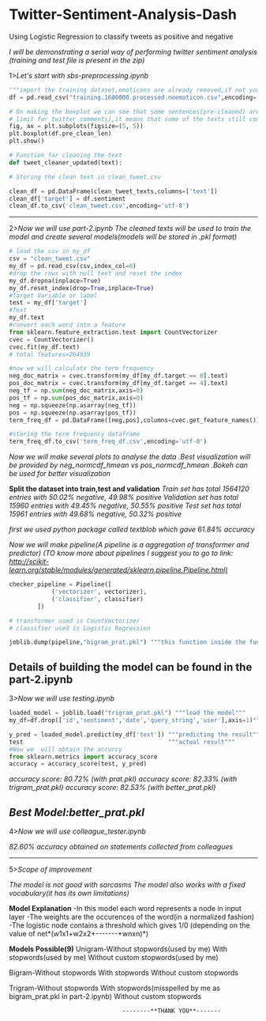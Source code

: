 # Twitter-Sentiment-Analysis-Dash
Using Logistic Regression to classify tweets as positive and negative

*I will be demonstrating a serial way of performing twitter sentiment analysis (training and test file is present in the zip)*


1>*Let's start with sbs-preprocessing.ipynb*

```python
"""import the training dataset,emoticons are already removed,if not you can use regex to remove the emoticons"""
df = pd.read_csv("training.1600000.processed.noemoticon.csv",encoding='latin',header=None, names=cols)

# On making the boxplot we can see that some sentences(pre-cleaned) are of length greater than 140(max character
# limit for twitter comments),it means that some of the texts still contain raw html(we need to remove it).
fig, ax = plt.subplots(figsize=(5, 5))
plt.boxplot(df.pre_clean_len)
plt.show()

# Function for cleaning the text
def tweet_cleaner_updated(text):

# Storing the clean text in clean_tweet.csv

clean_df = pd.DataFrame(clean_tweet_texts,columns=['text'])
clean_df['target'] = df.sentiment
clean_df.to_csv('clean_tweet.csv',encoding='utf-8')
```
-------------------------------------------------------------------------------------------------------------------
2>*Now we will use part-2.ipynb*
*The cleaned texts will be used to train the model and create several models(models will be stored in .pkl format)*

```python
# load the csv in my_df
csv = "clean_tweet.csv"
my_df = pd.read_csv(csv,index_col=0)
#drop the rows with null text and reset the index
my_df.dropna(inplace=True)
my_df.reset_index(drop=True,inplace=True)
#Target Variable or label
test = my_df['target']
#Text
my_df.text
#convert each word into a feature
from sklearn.feature_extraction.text import CountVectorizer
cvec = CountVectorizer()
cvec.fit(my_df.text)
# total features=264939

#now we will calculate the term frequency
neg_doc_matrix = cvec.transform(my_df[my_df.target == 0].text)
pos_doc_matrix = cvec.transform(my_df[my_df.target == 4].text)
neg_tf = np.sum(neg_doc_matrix,axis=0)
pos_tf = np.sum(pos_doc_matrix,axis=0)
neg = np.squeeze(np.asarray(neg_tf))
pos = np.squeeze(np.asarray(pos_tf))
term_freq_df = pd.DataFrame([neg,pos],columns=cvec.get_feature_names()).transpose()

#storing the term frequency dataframe
term_freq_df.to_csv('term_freq_df.csv',encoding='utf-8')
```
*Now we will make several plots to analyse the data .Best visualization will be provided by neg_normcdf_hmean vs pos_normcdf_hmean .Bokeh can be used for better visualization*

**Split the dataset into train,test and validation**
*Train set has total 1564120 entries with 50.02% negative, 49.98% positive
Validation set has total 15960 entries with 49.45% negative, 50.55% positive
Test set has total 15961 entries with 49.68% negative, 50.32% positive*

*first we used python package called textblob which gave 61.84% accuracy*

*Now we will make pipeline(A pipeline is a aggregation of transformer and predictor)* 
*(TO know more about pipelines I suggest you to go to link: <http://scikit-learn.org/stable/modules/generated/sklearn.pipeline.Pipeline.html)>*

```python
checker_pipeline = Pipeline([
            ('vectorizer', vectorizer),
            ('classifier', classifier)
        ])

# transformer used is CountVectorizer
# classifier used is Logistic Regression

 ```
 ```python
 joblib.dump(pipeline,"bigram_prat.pkl") """this function inside the function accuracy_summary will generate several models like trigram_prat.pkl,prat.pkl,better_prat.pkl"""
 ```
 
**Details of building the  model can be found in the part-2.ipynb**
-----------------------------------------------------------------------------------------------------------------
3>*Now we will use testing.ipynb*
```python
loaded_model = joblib.load("trigram_prat.pkl") """load the model"""
my_df=df.drop(['id','sentiment','date','query_string','user'],axis=1)"""dropping unwanted rows"""

y_pred = loaded_model.predict(my_df['text']) """predicting the result"""
test                                         """actual result"""
#Now we  will obtain the accurcy
from sklearn.metrics import accuracy_score 
accuracy = accuracy_score(test, y_pred)
```

*accuracy score: 80.72% (with prat.pkl)*
*accuracy score: 82.33% (with trigram_prat.pkl)*
*accuracy score: 82.53% (with better_prat.pkl)*

*Best Model:better_prat.pkl*
------------------------------------------------------------------------------------------------------------------
4>*Now we will use colleague_tester.ipynb*

*82.60% accuracy obtained on statements collected from colleagues*

-------------------------------------------------------------------------------------------------------------------
5>*Scope of improvement*

*The model is not good with sarcasms*
*The model also works with a fixed vocabulary(it has its own limitations)*



**Model Explanation**
-In this model each word represents a node in input layer
-The weights are the occurences of the word(in a normalized fashion)
-The logistic node contains a threshold which gives 1/0 (depending on the value of net*(w1x1+w2x2+-------+wnxn)*)

**Models Possible(9)**
Unigram-Without stopwords(used by me)
	With stopwords(used by me)
	Without custom stopwords(used by me)
	
Bigram-Without stopwords
	With stopwords
	Without custom stopwords
	
Trigram-Without stopwords
	With stopwords(misspelled by me as bigram_prat.pkl in part-2.ipynb)
	Without custom stopwords


									--------**THANK YOU**-------

